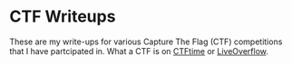 # CTF Writeups

These are my write-ups for various Capture The Flag (CTF) competitions that I have partcipated in. What a CTF is on [CTFtime](https://ctftime.org/ctf-wtf/) or [LiveOverflow](https://www.youtube.com/watch?v=8ev9ZX9J45A).
